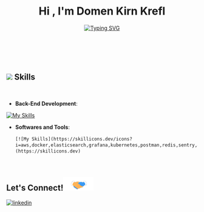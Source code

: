 <h1 align="center"><b>Hi , I'm Domen Kirn Krefl </b></h1>
<p align="center">
<a href="https://git.io/typing-svg"><img src="https://readme-typing-svg.demolab.com?font=Fira+Code&pause=1000&random=false&width=435&lines=Backend+Engineer+from+Slovenia;Currently+learning+Python;Love+to+learn+new+stuff" alt="Typing SVG" /></a>
</p>

<br>

<br><br>

## <img src="https://media2.giphy.com/media/QssGEmpkyEOhBCb7e1/giphy.gif?cid=ecf05e47a0n3gi1bfqntqmob8g9aid1oyj2wr3ds3mg700bl&rid=giphy.gif" width ="25"><b> Skills</b>

<br>

<p align="left"> 
    
- **Back-End Development**:

[![My Skills](https://skillicons.dev/icons?i=php,python,java,cs&theme=light)](https://skillicons.dev)

- **Softwares and Tools**:

      [![My Skills](https://skillicons.dev/icons?i=aws,docker,elasticsearch,grafana,kubernetes,postman,redis,sentry,&theme=light&perline=4)](https://skillicons.dev)

  <br>
</p>



## <b> Let's Connect!</b><img src="https://github.com/0xAbdulKhalid/0xAbdulKhalid/raw/main/assets/mdImages/handshake.gif" width ="80">


<a href="www.linkedin.com/in/domen-kirn-krefl" target="_blank">
<img src="https://img.shields.io/badge/linkedin:  domen kirn krefl-%2300acee.svg?color=405DE6&style=for-the-badge&logo=linkedin&logoColor=white" alt=linkedin style="margin-bottom: 5px;"/>
</a>
